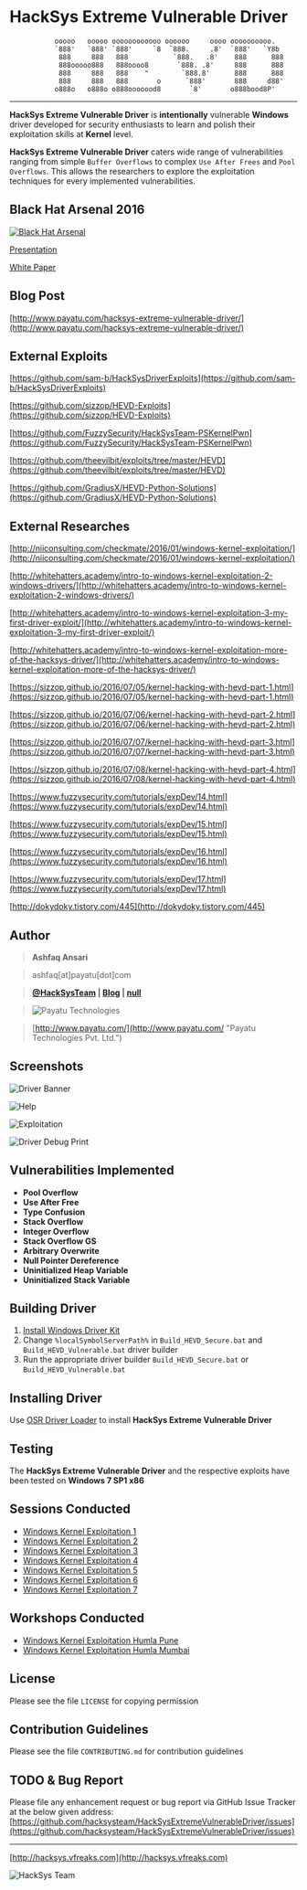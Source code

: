 HackSys Extreme Vulnerable Driver
=================================

               ooooo   ooooo oooooooooooo oooooo     oooo oooooooooo.   
               `888'   `888' `888'     `8  `888.     .8'  `888'   `Y8b  
                888     888   888           `888.   .8'    888      888 
                888ooooo888   888oooo8       `888. .8'     888      888 
                888     888   888    "        `888.8'      888      888 
                888     888   888       o      `888'       888     d88' 
               o888o   o888o o888ooooood8       `8'       o888bood8P'   

------------------------------------------------------------------------

**HackSys Extreme Vulnerable Driver** is **intentionally** vulnerable **Windows** driver developed for security enthusiasts to learn and polish their exploitation skills at **Kernel** level. 

**HackSys Extreme Vulnerable Driver** caters wide range of vulnerabilities ranging from simple `Buffer Overflows` to complex `Use After Frees` and `Pool Overflows`. This allows the researchers to explore the exploitation techniques for every implemented vulnerabilities.


Black Hat Arsenal 2016 
----------------------
[![Black Hat Arsenal](https://www.toolswatch.org/badges/arsenal/2016.svg)](https://www.blackhat.com/asia-16/arsenal.html#hacksys-extreme-vulnerable-driver)

[Presentation](https://www.blackhat.com/docs/asia-16/materials/arsenal/asia-16-Ansari-HackSys-Extreme-Vulnerable-Driver.pdf)

[White Paper](https://www.blackhat.com/docs/asia-16/materials/arsenal/asia-16-Ansari-HackSys-Extreme-Vulnerable-Driver-wp.pdf)


Blog Post
---------
[http://www.payatu.com/hacksys-extreme-vulnerable-driver/](http://www.payatu.com/hacksys-extreme-vulnerable-driver/)


External Exploits
-----------------
[https://github.com/sam-b/HackSysDriverExploits](https://github.com/sam-b/HackSysDriverExploits)

[https://github.com/sizzop/HEVD-Exploits](https://github.com/sizzop/HEVD-Exploits)

[https://github.com/FuzzySecurity/HackSysTeam-PSKernelPwn](https://github.com/FuzzySecurity/HackSysTeam-PSKernelPwn)

[https://github.com/theevilbit/exploits/tree/master/HEVD](https://github.com/theevilbit/exploits/tree/master/HEVD)

[https://github.com/GradiusX/HEVD-Python-Solutions](https://github.com/GradiusX/HEVD-Python-Solutions)


External Researches
-------------------
[http://niiconsulting.com/checkmate/2016/01/windows-kernel-exploitation/](http://niiconsulting.com/checkmate/2016/01/windows-kernel-exploitation/)

[http://whitehatters.academy/intro-to-windows-kernel-exploitation-2-windows-drivers/](http://whitehatters.academy/intro-to-windows-kernel-exploitation-2-windows-drivers/)

[http://whitehatters.academy/intro-to-windows-kernel-exploitation-3-my-first-driver-exploit/](http://whitehatters.academy/intro-to-windows-kernel-exploitation-3-my-first-driver-exploit/)

[http://whitehatters.academy/intro-to-windows-kernel-exploitation-more-of-the-hacksys-driver/](http://whitehatters.academy/intro-to-windows-kernel-exploitation-more-of-the-hacksys-driver/)

[https://sizzop.github.io/2016/07/05/kernel-hacking-with-hevd-part-1.html](https://sizzop.github.io/2016/07/05/kernel-hacking-with-hevd-part-1.html)

[https://sizzop.github.io/2016/07/06/kernel-hacking-with-hevd-part-2.html](https://sizzop.github.io/2016/07/06/kernel-hacking-with-hevd-part-2.html)

[https://sizzop.github.io/2016/07/07/kernel-hacking-with-hevd-part-3.html](https://sizzop.github.io/2016/07/07/kernel-hacking-with-hevd-part-3.html)

[https://sizzop.github.io/2016/07/08/kernel-hacking-with-hevd-part-4.html](https://sizzop.github.io/2016/07/08/kernel-hacking-with-hevd-part-4.html)

[https://www.fuzzysecurity.com/tutorials/expDev/14.html](https://www.fuzzysecurity.com/tutorials/expDev/14.html)

[https://www.fuzzysecurity.com/tutorials/expDev/15.html](https://www.fuzzysecurity.com/tutorials/expDev/15.html)

[https://www.fuzzysecurity.com/tutorials/expDev/16.html](https://www.fuzzysecurity.com/tutorials/expDev/16.html)

[https://www.fuzzysecurity.com/tutorials/expDev/17.html](https://www.fuzzysecurity.com/tutorials/expDev/17.html)

[http://dokydoky.tistory.com/445](http://dokydoky.tistory.com/445)


Author
------
> **Ashfaq Ansari**

> ashfaq[at]payatu[dot]com

> **[@HackSysTeam](https://twitter.com/HackSysTeam) | [Blog](http://hacksys.vfreaks.com/ "HackSys Team") | [null](http://null.co.in/profile/411-ashfaq-ansari)**

> ![Payatu Technologies](http://www.payatu.com/wp-content/uploads/2015/04/Payatu_Logo.png "Payatu Technologies Pvt. Ltd.")

> [http://www.payatu.com/](http://www.payatu.com/ "Payatu Technologies Pvt. Ltd.")


Screenshots
-----------
![Driver Banner](http://www.payatu.com/wp-content/uploads/2015/05/2015-05-27_20h14_33.png "Driver Banner")

![Help](http://www.payatu.com/wp-content/uploads/2015/05/2015-06-03_22h27_24.png "Help")

![Exploitation](http://www.payatu.com/wp-content/uploads/2015/05/2015-05-27_20h22_35.png "Exploitation")

![Driver Debug Print](http://www.payatu.com/wp-content/uploads/2015/05/2015-05-27_20h28_07.png "Driver Debug Print")


Vulnerabilities Implemented
---------------------------
* **Pool Overflow**
* **Use After Free**
* **Type Confusion**
* **Stack Overflow**
* **Integer Overflow**
* **Stack Overflow GS**
* **Arbitrary Overwrite**
* **Null Pointer Dereference**
* **Uninitialized Heap Variable**
* **Uninitialized Stack Variable**


Building Driver
---------------
1. [Install Windows Driver Kit](https://www.microsoft.com/en-in/download/details.aspx?id=11800)
2. Change `%localSymbolServerPath%` in `Build_HEVD_Secure.bat` and `Build_HEVD_Vulnerable.bat` driver builder
3. Run the appropriate driver builder `Build_HEVD_Secure.bat` or `Build_HEVD_Vulnerable.bat`


Installing Driver
-----------------
Use [OSR Driver Loader](https://www.osronline.com/article.cfm?article=157) to install **HackSys Extreme Vulnerable Driver**


Testing
-------
The **HackSys Extreme Vulnerable Driver** and the respective exploits have been tested on **Windows 7 SP1 x86** 


Sessions Conducted
------------------
* [Windows Kernel Exploitation 1](http://null.co.in/event_sessions/156-windows-kernel-exploitation)
* [Windows Kernel Exploitation 2](http://null.co.in/event_sessions/186-windows-kernel-exploitation-2)
* [Windows Kernel Exploitation 3](http://null.co.in/event_sessions/226-windows-kernel-exploitation-3)
* [Windows Kernel Exploitation 4](http://null.co.in/event_sessions/234-windows-kernel-exploitation-4)
* [Windows Kernel Exploitation 5](http://null.co.in/event_sessions/309-windows-kernel-exploitation-5)
* [Windows Kernel Exploitation 6](https://null.co.in/event_sessions/482-windows-kernel-exploitation-6)
* [Windows Kernel Exploitation 7](https://null.co.in/event_sessions/845-windows-kernel-exploitation-7)


Workshops Conducted
-------------------
* [Windows Kernel Exploitation Humla Pune](http://null.co.in/event_sessions/280-windows-kernel-exploitation)
* [Windows Kernel Exploitation Humla Mumbai](http://null.co.in/event_sessions/327-windows-kernel-exploitation)


License
-------
Please see the file `LICENSE` for copying permission


Contribution Guidelines
-----------------------
Please see the file `CONTRIBUTING.md` for contribution guidelines


TODO & Bug Report
-----------------
Please file any enhancement request or bug report via GitHub Issue Tracker at the below given address: [https://github.com/hacksysteam/HackSysExtremeVulnerableDriver/issues](https://github.com/hacksysteam/HackSysExtremeVulnerableDriver/issues)


------------------------------------------------------------------------
[http://hacksys.vfreaks.com](http://hacksys.vfreaks.com)

![HackSys Team](http://hacksys.vfreaks.com/wp-content/themes/Polished/images/logo.png)
